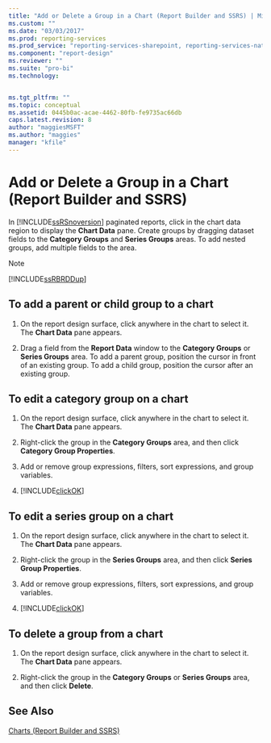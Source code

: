 ```yaml
---
title: "Add or Delete a Group in a Chart (Report Builder and SSRS) | Microsoft Docs"
ms.custom: ""
ms.date: "03/03/2017"
ms.prod: reporting-services
ms.prod_service: "reporting-services-sharepoint, reporting-services-native"
ms.component: "report-design"
ms.reviewer: ""
ms.suite: "pro-bi"
ms.technology: 


ms.tgt_pltfrm: ""
ms.topic: conceptual
ms.assetid: 0445b0ac-acae-4462-80fb-fe9735ac66db
caps.latest.revision: 8
author: "maggiesMSFT"
ms.author: "maggies"
manager: "kfile"
---
```

# Add or Delete a Group in a Chart (Report Builder and SSRS)
In [!INCLUDE[ssRSnoversion](../../includes/ssrsnoversion-md.md)] paginated reports, click in the chart data region to display the **Chart Data** pane. Create groups by dragging dataset fields to the **Category Groups** and **Series Groups** areas. To add nested groups, add multiple fields to the area.  
  
> [!NOTE]  
>  [!INCLUDE[ssRBRDDup](../../includes/ssrbrddup-md.md)]  
  
## To add a parent or child group to a chart  
  
1.  On the report design surface, click anywhere in the chart to select it. The **Chart Data** pane appears.  
  
2.  Drag a field from the **Report Data** window to the **Category Groups** or **Series Groups** area. To add a parent group, position the cursor in front of an existing group. To add a child group, position the cursor after an existing group.  
  
## To edit a category group on a chart  
  
1.  On the report design surface, click anywhere in the chart to select it. The **Chart Data** pane appears.  
  
2.  Right-click the group in the **Category Groups** area, and then click **Category Group Properties**.  
  
3.  Add or remove group expressions, filters, sort expressions, and group variables.  
  
4.  [!INCLUDE[clickOK](../../includes/clickok-md.md)]  
  
## To edit a series group on a chart  
  
1.  On the report design surface, click anywhere in the chart to select it. The **Chart Data** pane appears.  
  
2.  Right-click the group in the **Series Groups** area, and then click **Series Group Properties**.  
  
3.  Add or remove group expressions, filters, sort expressions, and group variables.  
  
4.  [!INCLUDE[clickOK](../../includes/clickok-md.md)]  
  
## To delete a group from a chart  
  
1.  On the report design surface, click anywhere in the chart to select it. The **Chart Data** pane appears.  
  
2.  Right-click the group in the **Category Groups** or **Series Groups** area, and then click **Delete**.  
  
## See Also  
 [Charts &#40;Report Builder and SSRS&#41;](../../reporting-services/report-design/charts-report-builder-and-ssrs.md)  
  
  
